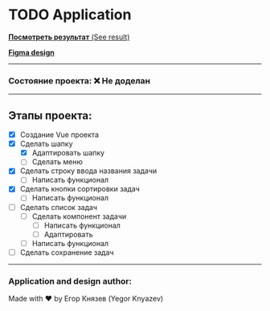 # __TODO Application__ #

[__Посмотреть результат__ (See result)]()

[__Figma design__](https://www.figma.com/file/SASwdhletc5IMkuyhlkJtH/TODOApplication?node-id=0%3A1)

----------
### __Состояние проекта:__ :x: Не доделан
----------
## Этапы проекта:
- [X] Создание Vue проекта
- [X] Сделать шапку
    - [X] Адаптировать шапку
    - [ ] Сделать меню
- [X] Сделать строку ввода названия задачи
    - [ ] Написать функционал
- [X] Сделать кнопки сортировки задач
    - [ ] Написать функционал
- [ ] Сделать список задач
    - [ ] Сделать компонент задачи
        - [ ] Написать функционал
        - [ ] Адаптировать
    - [ ] Написать функционал
- [ ] Сделать сохранение задач
----------
### __Application and design author:__
Made with :heart: by Егор Князев (Yegor Knyazev)
